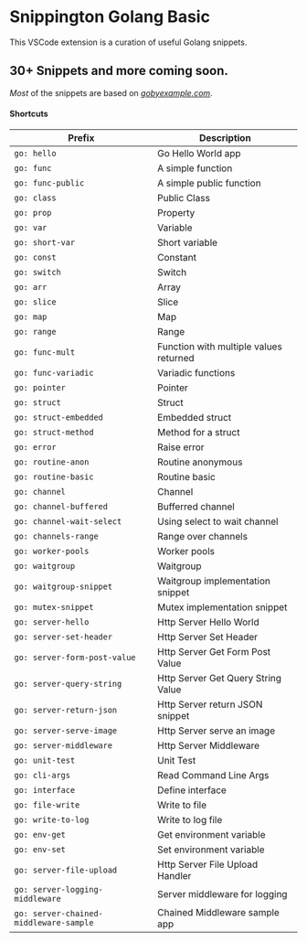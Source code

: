 # Snippington Golang Basic
This VSCode extension is a curation of useful Golang snippets.

## 30+ Snippets and more coming soon.

*Most* of the snippets are based on *[gobyexample.com](https://gobyexample.com/)*.

#### Shortcuts

| Prefix | Description |
| ------ | ------------ |
| `go: hello` | Go Hello World app |
| `go: func` | A simple function |
| `go: func-public` | A simple public function |
| `go: class` | Public Class |
| `go: prop` | Property |
| `go: var` | Variable |
| `go: short-var` | Short variable |
| `go: const` | Constant |
| `go: switch` | Switch |
| `go: arr` | Array |
| `go: slice` | Slice |
| `go: map` | Map |
| `go: range` | Range |
| `go: func-mult` | Function with multiple values returned |
| `go: func-variadic` | Variadic functions |
| `go: pointer` | Pointer |
| `go: struct` | Struct |
| `go: struct-embedded` | Embedded struct |
| `go: struct-method` | Method for a struct |
| `go: error` | Raise error |
| `go: routine-anon` | Routine anonymous |
| `go: routine-basic` | Routine basic |
| `go: channel` | Channel |
| `go: channel-buffered` | Bufferred channel |
| `go: channel-wait-select` | Using select to wait channel |
| `go: channels-range` | Range over channels |
| `go: worker-pools` | Worker pools |
| `go: waitgroup` | Waitgroup |
| `go: waitgroup-snippet` | Waitgroup implementation snippet |
| `go: mutex-snippet` | Mutex implementation snippet |
| `go: server-hello` | Http Server Hello World |
| `go: server-set-header` | Http Server Set Header |
| `go: server-form-post-value` | Http Server Get Form Post Value |
| `go: server-query-string` | Http Server Get Query String Value |
| `go: server-return-json` | Http Server return JSON snippet |
| `go: server-serve-image` | Http Server serve an image |
| `go: server-middleware` | Http Server Middleware |
| `go: unit-test` | Unit Test |
| `go: cli-args` | Read Command Line Args |
| `go: interface` | Define interface |
| `go: file-write` | Write to file |
| `go: write-to-log` | Write to log file |
| `go: env-get` | Get environment variable |
| `go: env-set` | Set environment variable |
| `go: server-file-upload` | Http Server File Upload Handler |
| `go: server-logging-middleware` | Server middleware for logging |
| `go: server-chained-middleware-sample` | Chained Middleware sample app |

